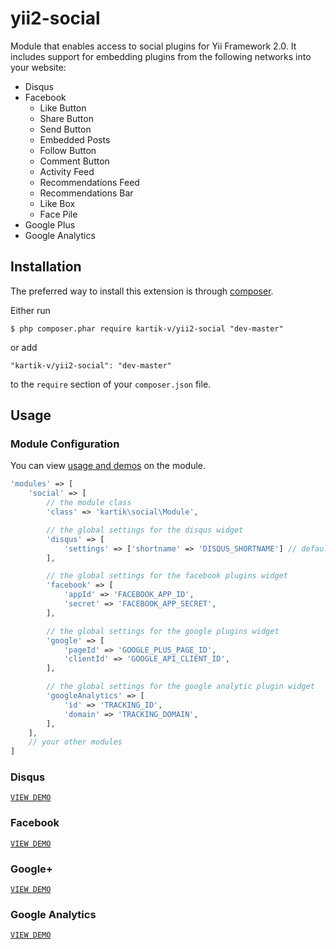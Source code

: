 yii2-social
===========
Module that enables access to social plugins for Yii Framework 2.0. It includes support for embedding plugins from the following networks into your website:

- Disqus
- Facebook  
  - Like Button
  - Share Button
  - Send Button
  - Embedded Posts
  - Follow Button
  - Comment Button
  - Activity Feed
  - Recommendations Feed
  - Recommendations Bar
  - Like Box
  - Face Pile
- Google Plus
- Google Analytics


## Installation

The preferred way to install this extension is through [composer](http://getcomposer.org/download/).

Either run

```
$ php composer.phar require kartik-v/yii2-social "dev-master"
```

or add

```
"kartik-v/yii2-social": "dev-master"
```

to the ```require``` section of your `composer.json` file.

## Usage

### Module Configuration
You can view [usage and demos](http://demos.krajee.com/social) on the module.
```php
'modules' => [
    'social' => [
        // the module class
        'class' => 'kartik\social\Module',

        // the global settings for the disqus widget
        'disqus' => [
            'settings' => ['shortname' => 'DISQUS_SHORTNAME'] // default settings
        ],

        // the global settings for the facebook plugins widget
        'facebook' => [
            'appId' => 'FACEBOOK_APP_ID',
            'secret' => 'FACEBOOK_APP_SECRET',
        ],

        // the global settings for the google plugins widget
        'google' => [
            'pageId' => 'GOOGLE_PLUS_PAGE_ID',
            'clientId' => 'GOOGLE_API_CLIENT_ID',
        ],

        // the global settings for the google analytic plugin widget
        'googleAnalytics' => [
            'id' => 'TRACKING_ID',
            'domain' => 'TRACKING_DOMAIN',
        ],
    ],
    // your other modules
]
```

### Disqus
[```VIEW DEMO```](http://demos.krajee.com/social-details/disqus)

### Facebook
[```VIEW DEMO```](http://demos.krajee.com/social-details/facebook)

### Google+
[```VIEW DEMO```](http://demos.krajee.com/social-details/google)

### Google Analytics
[```VIEW DEMO```](http://demos.krajee.com/social-details/google-analytics)